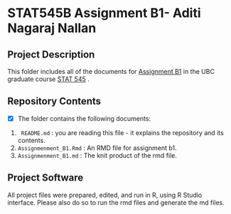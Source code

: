 # STAT545B Assignment B1- Aditi Nagaraj Nallan

## Project Description
This folder includes all of the documents for [Assignment B1](https://stat545.stat.ubc.ca/assignments/assignment-b1/) in the UBC graduate course [STAT 545](https://stat545.stat.ubc.ca/) . 

## Repository Contents 
- [x] The folder contains the following documents: 

1. ``` README.md``` : you are reading this file - it explains the repository and its contents. 
2. ```Assignmenment_B1.Rmd``` : An RMD file for assignment b1.
3. ```Assignmenment_B1.md``` : The knit product of the rmd file.

## Project Software 
All project files were prepared, edited, and run in R, using R Studio interface. Please also do so to run the rmd files and generate the md files. 
  
